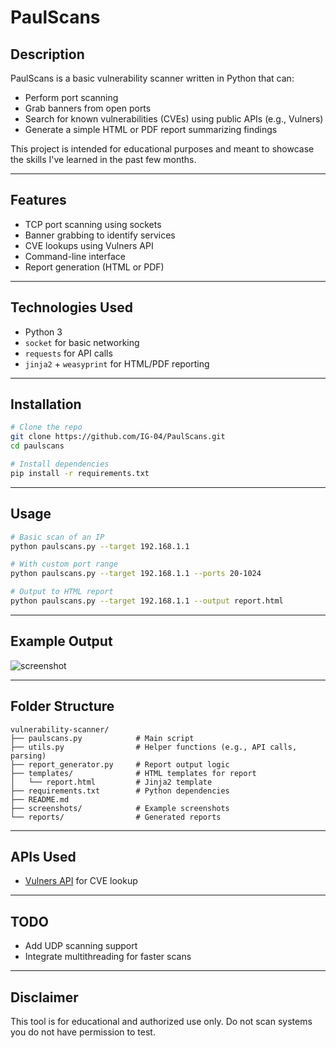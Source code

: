 # PaulScans
 
## Description
PaulScans is a basic vulnerability scanner written in Python that can:
- Perform port scanning
- Grab banners from open ports
- Search for known vulnerabilities (CVEs) using public APIs (e.g., Vulners)
- Generate a simple HTML or PDF report summarizing findings

This project is intended for educational purposes and meant to showcase the skills I've learned in the past few months. 

---

## Features
- TCP port scanning using sockets
- Banner grabbing to identify services
- CVE lookups using Vulners API
- Command-line interface
- Report generation (HTML or PDF)

---

## Technologies Used
- Python 3
- `socket` for basic networking
- `requests` for API calls
- `jinja2` + `weasyprint` for HTML/PDF reporting

---

## Installation
```bash
# Clone the repo
git clone https://github.com/IG-04/PaulScans.git
cd paulscans

# Install dependencies
pip install -r requirements.txt
```

---

## Usage
```bash
# Basic scan of an IP
python paulscans.py --target 192.168.1.1

# With custom port range
python paulscans.py --target 192.168.1.1 --ports 20-1024

# Output to HTML report
python paulscans.py --target 192.168.1.1 --output report.html
```

---

## Example Output
![screenshot](screenshots/sample_report.png)

---

## Folder Structure
```
vulnerability-scanner/
├── paulscans.py            # Main script
├── utils.py                # Helper functions (e.g., API calls, parsing)
├── report_generator.py     # Report output logic
├── templates/              # HTML templates for report
│   └── report.html         # Jinja2 template
├── requirements.txt        # Python dependencies
├── README.md
├── screenshots/            # Example screenshots
└── reports/                # Generated reports
```

---

## APIs Used
- [Vulners API](https://vulners.com/) for CVE lookup

---

## TODO
- Add UDP scanning support
- Integrate multithreading for faster scans

---

## Disclaimer
This tool is for educational and authorized use only. Do not scan systems you do not have permission to test.

